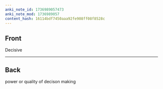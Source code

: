 ```yaml
---
anki_note_id: 1736989057473
anki_note_mod: 1736989057
content_hash: 16114bdf7450aaa92fe908ff08f8528c
---
```


## Front

Decisive

<hr/>

## Back

power or quality of decison making
